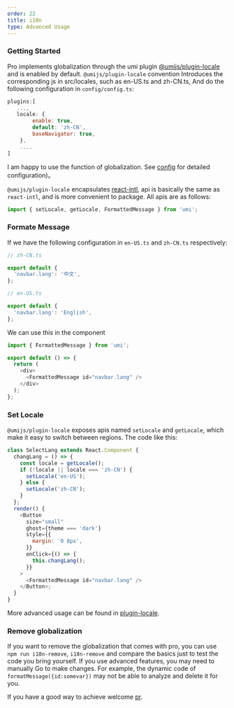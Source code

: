 ```yaml
---
order: 22
title: i18n
type: Advanced Usage
---
```


### Getting Started

Pro implements globalization through the umi plugin [@umijs/plugin-locale](https://github.com/umijs/@umijs/plugin-locale) and is enabled by default. `@umijs/plugin-locale` convention Introduces the corresponding js in src/locales, such as en-US.ts and zh-CN.ts, And do the following configuration in `config/config.ts`:

```js
plugins:[
   ...,
   locale: {
        enable: true,
        default: 'zh-CN',
        baseNavigator: true,
    },
    ....
]
```

I am happy to use the function of globalization. See [config](https://umijs.org/plugins/plugin-locale) for detailed configuration)。

`@umijs/plugin-locale` encapsulates [react-intl](https://github.com/yahoo/react-intl), api is basically the same as `react-intl`, and is more convenient to package. All apis are as follows:

```js
import { setLocale, getLocale, FormattedMessage } from 'umi';
```

### Formate Message

If we have the following configuration in `en-US.ts` and `zh-CN.ts` respectively:

```js
// zh-CN.ts

export default {
  'navbar.lang': '中文',
};

// en-US.ts

export default {
  'navbar.lang': 'English',
};
```

We can use this in the component

```js
import { FormattedMessage } from 'umi';

export default () => {
  return (
    <div>
      <FormattedMessage id="navbar.lang" />
    </div>
  );
};
```

### Set Locale

`@umijs/plugin-locale` exposes apis named `setLocale` and `getLocale`, which make it easy to switch between regions. The code like this:

```js
class SelectLang extends React.Component {
  changLang = () => {
    const locale = getLocale();
    if (!locale || locale === 'zh-CN') {
      setLocale('en-US');
    } else {
      setLocale('zh-CN');
    }
  };
  render() {
    <Button
      size="small"
      ghost={theme === 'dark'}
      style={{
        margin: '0 8px',
      }}
      onClick={() => {
        this.changLang();
      }}
    >
      <FormattedMessage id="navbar.lang" />
    </Button>;
  }
}
```

More advanced usage can be found in [plugin-locale](https://umijs.org/plugins/plugin-locale).

### Remove globalization

If you want to remove the globalization that comes with pro, you can use `npm run i18n-remove`, `i18n-remove` and compare the basics just to test the code you bring yourself. If you use advanced features, you may need to manually Go to make changes. For example, the dynamic code of `formatMessage({id:somevar})` may not be able to analyze and delete it for you.

If you have a good way to achieve welcome [pr](https://github.com/ant-design/ant-design-pro-cli).
